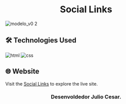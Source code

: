 # <h1 align="center">Social Links</h1>

![modelo_v0 2](https://github.com/JuCanavans/social_links/assets/103950621/ae5a7884-a1b3-41eb-886c-6e38af668af3)


## 🛠 Technologies Used
![html](https://github.com/JuCanavans/carta_de_aniversario/assets/103950621/26d205cf-94be-4681-bb60-0a2f686f62b1)
![css](https://github.com/JuCanavans/carta_de_aniversario/assets/103950621/b265c9fd-bbde-4f4d-a09d-574e184aca00)

## 🌐 Website
Visit the [Social Links](https://social-links-ebon.vercel.app/) to explore the live site.

### <p align="center">Desenvoldedor Julio Cesar.</p>

